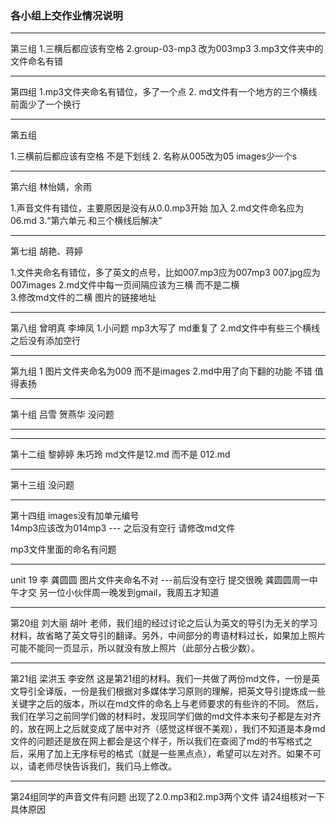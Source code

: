 ### 各小组上交作业情况说明 ###

---

第三组
1.三横后都应该有空格
2.group-03-mp3 改为003mp3
3.mp3文件夹中的文件命名有错

---

第四组
1.mp3文件夹命名有错位，多了一个点
2. md文件有一个地方的三个横线前面少了一个换行

---

第五组

1.三横前后都应该有空格   不是下划线
2. 名称从005改为05  images少一个s


---

第六组 林怡婧，余雨

1.声音文件有错位，主要原因是没有从0.0.mp3开始
加入
2.md文件命名应为06.md
3.“第六单元 和三个横线后解决”

---

第七组 胡艳、蒋婷

1.文件夹命名有错位，多了英文的点号，比如007.mp3应为007mp3   007.jpg应为007images
2.md文件中每一页间隔应该为三横  而不是二横  
3.修改md文件的二横  图片的链接地址 

---

第八组 曾明真 李坤凤
1.小问题  mp3大写了  md重复了
2.md文件中有些三个横线之后没有添加空行 

---

第九组
1 图片文件夹命名为009 而不是images
2.md中用了向下翻的功能 不错  值得表扬

---

第十组 吕雪 贺燕华
没问题

---


---

第十二组 黎婷婷 朱巧玲
md文件是12.md 而不是 012.md

---

第十三组
没问题

---

第十四组
images没有加单元编号  
14mp3应该改为014mp3
--- 之后没有空行 请修改md文件

mp3文件里面的命名有问题

---

unit 19
李 龚圆圆
图片文件夹命名不对
---前后没有空行
提交很晚  龚圆圆周一中午才交   另一位小伙伴周一晚发到gmail，我周五才知道


---

第20组 刘大丽 胡叶
老师，我们组的经过讨论之后认为英文的导引为无关的学习材料，故省略了英文导引的翻译。另外，中间部分的粤语材料过长，如果加上照片可能不能同一页显示，所以就没有放上照片（此部分占极少数）。

---

第21组 梁洪玉 李安然
 这是第21组的材料。我们一共做了两份md文件，一份是英文导引全译版，一份是我们根据对多媒体学习原则的理解，把英文导引提炼成一些关键字之后的版本，所以在md文件的命名上与老师要求的有些许的不同。
 然后，我们在学习之前同学们做的材料时，发现同学们做的md文件本来句子都是左对齐的，放在网上之后就变成了居中对齐（感觉这样很不美观），我们不知道是本身md文件的问题还是放在网上都会是这个样子，所以我们在查阅了md的书写格式之后，采用了加上无序标号的格式（就是一些黑点点），希望可以左对齐。如果不可以，请老师尽快告诉我们，我们马上修改。

---

第24组同学的声音文件有问题 出现了2.0.mp3和2.mp3两个文件 请24组核对一下具体原因